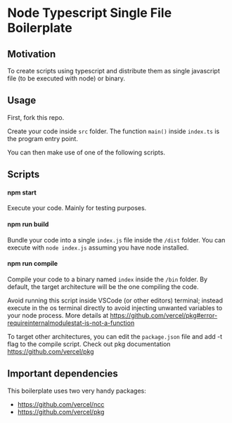 # Node Typescript Single File Boilerplate

## Motivation

To create scripts using typescript and distribute them as single javascript file (to be executed with node) or binary.

## Usage

First, fork this repo.

Create your code inside `src` folder. The function `main()` inside `index.ts` is the program entry point.

You can then make use of one of the following scripts.

## Scripts

#### npm start

Execute your code. Mainly for testing purposes.

#### npm run build
Bundle your code into a single `index.js` file inside the `/dist` folder. You can execute with `node index.js` assuming you have node installed.

#### npm run compile
Compile your code to a binary named `index` inside the `/bin` folder. By default, the target architecture will be the one compiling the code.

Avoid running this script inside VSCode (or other editors) terminal; instead execute in the os terminal directly to avoid injecting unwanted variables to your node process. More details at https://github.com/vercel/pkg#error-requireinternalmodulestat-is-not-a-function

To target other architectures, you can edit the `package.json` file and add -t flag to the compile script. Check out pkg documentation https://github.com/vercel/pkg

## Important dependencies

This boilerplate uses two very handy packages:
- https://github.com/vercel/ncc
- https://github.com/vercel/pkg
